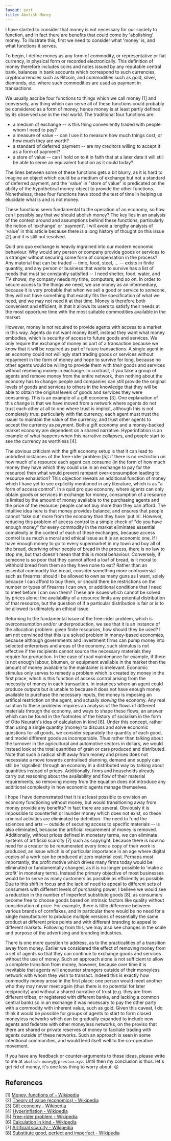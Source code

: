 ```yaml
---
layout: post
title: Abolish Money
---
```


I have started to consider that money is not necessary for our society to function, and in fact there are benefits that could come by 'abolishing' money. To illustrate this, first we need to consider what 'money' is, and what functions it serves.

To begin, I define money as any form of commodity, or representative or fiat currency, in physical form or recorded electronically. This definition of money therefore includes coins and notes issued by any reputable central bank, balances in bank accounts which correspond to such currencies, cryptocurrencies such as Bitcoin, and commodities such as gold, silver, diamonds, etc. where such commodities are used as payment in transactions.

We usually ascribe four functions to things which we call money [1] and conversely, any thing which can serve all of these functions could probably be considered as a form of money, hence money is at least partly defined by its observed use in the real world. The traditional four functions are:
* a medium of exchange -- is this thing conveniently traded with people whom I need to pay?
* a measure of value -- can I use it to measure how much things cost, or how much they are worth?
* a standard of deferred payment -- are my creditors willing to accept it as a form of payment?
* a store of value -- can I hold on to it in faith that at a later date it will still be able to serve an equivalent function as it could today?

The lines between some of these functions gets a bit blurry, as it is hard to imagine an object which could be a medium of exchange but not a standard of deferred payment, and the 'value' in "store of value" is predicated on the ability of the hypothetical money-object to provide the other functions. Nonetheless, these four functions have stood the test of time in helping us elucidate what is and is not money.

These functions seem fundamental to the operation of an economy, so how can I possibly say that we should abolish money? The key lies in an analysis of the context around and assumptions behind these functions, particularly the notion of 'exchange' or 'payment'. I will avoid a lengthy analysis of 'value' in this article because there is a long history of thought on this issue [2] and it is still not resolved.

Quid pro quo exchange is heavily ingrained into our modern economic behaviour. Why would any person or company provide goods or services to a stranger without securing some form of compensation in the process? Any material that can be traded -- time, food, steel, ... -- exists in finite quantity, and any person or business that wants to survive has a list of needs that must be constantly satisfied -- I need shelter, food, water, and TV shows; my company needs my time, computers, and so on. In order to secure access to the things we need, we use money as an intermediary, because it is very probable that when we sell a good or service to someone, they will not have something that exactly fits the specification of what we need, and we may not need it at that time. Money is therefore both convenient and efficient, in that it allows its users to satisfy their needs at the most opportune time with the most suitable commodities available in the market.

However, money is not required to provide agents with access to a market in this way. Agents do not want money itself, instead they want what money embodies, which is security of access to future goods and services. We only require the exchange of money as part of a transaction because we know that it will be required as part of future transactions. A single agent in an economy could not willingly start trading goods or services without repayment in the form of money and hope to survive for long, because no other agents would be willing to provide them with *their* goods and services without receiving money in exchange. In contrast, if you take a group of agents and remove money from the entire network, then nothing about the economy has to change: people and companies can still provide the original levels of goods and services to others in the knowledge that they will be able to obtain the original levels of goods and services they were consuming. This is an example of a gift economy [3]. One explanation of this change is that we have moved from a network where agents do not trust each other at all to one where trust is implicit, although this is not completely true: particularly with fiat currency, each agent must trust the issuer to maintain the value of the currency, and trust other agents to accept the currency as payment. Both a gift economy and a money-backed market economy are dependent on a shared narrative. Hyperinflation is an example of what happens when this narrative collapses, and people start to see the currency as worthless [4].

The obvious criticism with the gift economy setup is that it can lead to unbridled instances of the free-rider problem [5]: if there is no restriction on how much of a resource each agent can consume (in the form of how much money they have which they could use in an exchange to pay for the resource) then what would prevent rampant over-consumption leading to resource exhaustion? This objection reveals an additional function of money which I have yet to see explicitly mentioned in any literature, which is as "a form of access control". In a quid pro quo economy, where agents can only obtain goods or services in exchange for money, consumption of a resource is limited by the amount of money available to the purchasing agents and the price of the resource; people cannot buy more than they can afford. The intuitive idea here is that money provides balance, and ensures that people cannot 'take out' more from the economy than they have 'put in'. However, reducing this problem of access control to a simple check of "do you have enough money" for every commodity in the market eliminates essential complexity in the context of each of these exchanges, because access control is as much a moral and ethical issue as it is an economic one. If I have enough money to go to every supermarket in my town and buy all of the bread, depriving other people of bread in the process, there is no law to stop me, but that doesn't mean that this is moral behaviour. Conversely, if someone is so poor that they cannot afford a loaf of bread, is it moral to withhold bread from them so they have none to eat? Rather than an essential commodity like bread, consider something more controversial such as firearms: should I be allowed to own as many guns as I want, solely because I can afford to buy them, or should there be restrictions on the number or types of firearms I can own, or additional conditions that I need to meet before I can own them? These are issues which cannot be solved by prices alone: the availability of a resource limits any potential distribution of that resource, but the question of if a particular distribution is fair or is to be allowed is ultimately an ethical issue. 

Returning to the fundamental issue of the free-rider problem, which is overconsumption and/or underproduction, we see that it is an instance of the allocation problem: given finite resources, how should they be used? I am not convinced that this is a solved problem in money-based economies, because although governments and investment firms can pump money into selected enterprises and areas of the economy, such stimulus is not effective if the recipients cannot source the necessary materials they require for production. In the case of road maintenance for example, if there is not enough labour, bitumen, or equipment available in the market then the amount of money available to the maintainer is irrelevant. Economic stimulus only serves to remedy a problem which is created by money in the first place, which is this function of access control arising from the necessity of money in each transaction. In instances where an agent could produce outputs but is unable to because it does not have enough money available to purchase the necessary inputs, the money is imposing an artifical restriction on the agent, and actually *slowing* the economy. Any real solution to these problems requires an analysis of the flows of different materials through the economy, and ways to shape these flows, an answer which can be found in the footnotes of the history of socialism in the form of Otto Neurath's idea of calculation in kind [6]. Under this concept, rather than using a single quantity (money) to discuss and solve economic questions for all goods, we consider separately the quantity of each good, and model different goods as incomparable. Thus rather than talking about the turnover in the agricultural and automotive sectors in dollars, we would instead look at the total quantities of grain or cars produced and distributed. Note that such a radical shift away from money and prices does not necessiate a move towards centralised planning, demand and supply can still be 'signalled' through an economy in a distributed way by talking about quantities instead of prices. Additionally, firms and households already carry out reasoning about the availability and flow of their material requirements, so removing money from the equation does not introduce any additional complexity in how economic agents manage themselves.

I hope I have demonstrated that it is at least possible to envision an economy functioning without money, but would transitioning away from money provide any benefits? In fact there are several. Obviously it is impossible to counterfeit or launder money which does not exist, so these criminal activities are eliminated by definition. The need to fund the sciences and arts -- outside of securing access to specific materials -- is also eliminated, because the artificial requirement of money is removed. Additionally, without prices defined in monetary terms, we can eliminate systems of artificial scarcity [7] such as copyright, because there is now no need for a creator to be renumerated every time a copy of their work is produced, an issue which is of particular importance in an age where digital copies of a work can be produced at zero material cost. Perhaps most importantly, the profit motive which drives many firms today would be eliminated or fundamentally changed, as it is no longer possible to 'make a profit' in monetary terms. Instead the primary objective of most businesses would be to serve as many customers as possible as efficiently as possible. Due to this shift in focus and the lack of need to appeal to different sets of consumers with different levels of purchasing power, I believe we would see a reduction in the number of imperfect substitute goods [8], as consumers become free to choose goods based on intrinsic factors like quality without consideration of price. For example, there is little difference between various brands of cornflakes, and in particular there would be no need for a single manufacturer to produce multiple versions of essentially the same product at different price points and with different branding to appeal to different markets. Following from this, we may also see changes in the scale and purpose of the advertising and branding industries.

There is one more question to address, as to the practicalities of a transition away from money. Earlier we considered the effect of removing money from a set of agents so that they can continue to exchange goods and services without the use of money. Such an approach alone is not sufficient to allow a complete transition from money, however, because over time it is inevitable that agents will encounter strangers outside of their moneyless network with whom they wish to transact. Indeed this is exactly how commodity money arose in the first place: one person would meet another who they may never meet again (thus there is no potential for later reciprocity) and without a shared narrative of trust (e.g. they are from different tribes, or registered with different banks, and lacking a common central bank) so in an exchange it was necessary to pay the other party with a commodity with inherent value, such as gold. Given this caveat, I do think it would be possible for groups of agents to start to form closed moneyless networks which can be gradually expanded to include new agents and federate with other moneyless networks, on the proviso that there are shared or private reserves of money to faciliate trading with agents outside of these networks. Such an approach is seen in some intentional communities, and would lend itself well to the co-operative movement.

If you have any feedback or counter-arguments to these ideas, please write to me at `abolish-money@jpreston.xyz`. Until then my conclusion is thus: let's get rid of money, it's one less thing to worry about. 😉

## References

[1] [Money, functions of - Wikipedia](https://en.wikipedia.org/w/index.php?title=Money&oldid=952636531#Functions)  
[2] [Theory of value (economics) - Wikipedia](https://en.wikipedia.org/w/index.php?title=Theory_of_value_(economics)&oldid=938808471)  
[3] [Gift economy - Wikipedia](https://en.wikipedia.org/w/index.php?title=Gift_economy&oldid=954340153)  
[4] [Hyperinflation - Wikipedia](https://en.wikipedia.org/w/index.php?title=Hyperinflation&oldid=954064898)  
[5] [Free-rider problem - Wikipedia](https://en.wikipedia.org/w/index.php?title=Free-rider_problem&oldid=954833169)  
[6] [Calculation in kind - Wikipedia](https://en.wikipedia.org/w/index.php?title=Calculation_in_kind&oldid=948081948)  
[7] [Artificial scarcity - Wikipedia](https://en.wikipedia.org/w/index.php?title=Artificial_scarcity&oldid=944371219)  
[8] [Substitute good, perfect and imperfect - Wikipedia](https://en.wikipedia.org/w/index.php?title=Substitute_good&oldid=943193072#Perfect_and_imperfect_substitutes)
